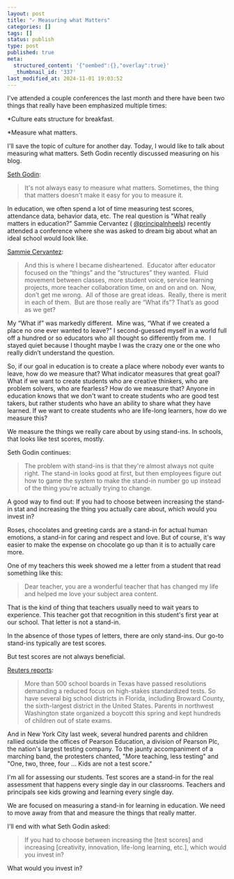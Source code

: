 ```yaml
---
layout: post
title: "✓ Measuring what Matters"
categories: []
tags: []
status: publish
type: post
published: true
meta:
  structured_content: '{"oembed":{},"overlay":true}'
  _thumbnail_id: '337'
last_modified_at: 2024-11-01 19:03:52
---
```


I've attended a couple conferences the last month and there have been two things that really have been emphasized multiple times:


*Culture eats structure for breakfast.


*Measure what matters.


I'll save the topic of culture for another day. Today, I would like to talk about measuring what matters. Seth Godin recently discussed measuring on his blog.


[Seth Godin](http://sethgodin.typepad.com/seths_blog/2015/02/measure-what-you-care-about-avoiding-the-siren-of-the-stand-in.html):


>It's not always easy to measure what matters. Sometimes, the thing that matters doesn't make it easy for you to measure it.



In education, we often spend a lot of time measuring test scores, attendance data, behavior data, etc. The real question is "What 
really matters in education?" Sammie Cervantez (
[@principalnheels](http://twitter.com/principalnheels)) recently attended a conference where she was asked to dream big about what an ideal school would look like.


[Sammie Cervantez](https://principalinheels.wordpress.com/2015/02/15/if-it-worked-for-disney/):


>And this is where I became disheartened.  Educator after educator focused on the “things” and the “structures” they wanted.  Fluid movement between classes, more student voice, service learning projects, more teacher collaboration time, on and on and on.  Now, don’t get me wrong.  All of those are great ideas.  Really, there is merit in each of them.  But are those really are “What ifs”? That’s as good as we get?
  
  
My “What if” was markedly different.  Mine was, “What if we created a place no one ever wanted to leave?” I second-guessed myself in a world full off a hundred or so educators who all thought so differently from me.  I stayed quiet because I thought maybe I was the crazy one or the one who really didn’t understand the question.



So, if our goal in education is to create a place where nobody ever wants to leave, how do we measure that? What indicator measures that great goal? What if we want to create students who are creative thinkers, who are problem solvers, who are fearless? How do we measure that? Anyone in education knows that we don't want to create students who are good test takers, but rather students who have an ability to share what they have learned. If we want to create students who are life-long learners, how do we measure this?


We measure the things we really care about by using stand-ins. In schools, that looks like test scores, mostly.


Seth Godin continues:


>The problem with stand-ins is that they're almost always not quite right. The stand-in looks good at first, but then employees figure out how to game the system to make the stand-in number go up instead of the thing you're actually trying to change.
  
  
A good way to find out: If you had to choose between increasing the stand-in stat and increasing the thing you actually care about, which would you invest in?
  
  
Roses, chocolates and greeting cards are a stand-in for actual human emotions, a stand-in for caring and respect and love. But of course, it's way easier to make the expense on chocolate go up than it is to actually care more.



One of my teachers this week showed me a letter from a student that read something like this:


>Dear teacher, you are a wonderful teacher that has changed my life and helped me love your subject area content.



That is the kind of thing that teachers usually need to wait years to experience. This teacher got that recognition in this student's first year at our school. That letter is not a stand-in.


In the absence of those types of letters, there are only stand-ins. Our go-to stand-ins typically are test scores.


But test scores are not always beneficial.


[Reuters reports](http://www.reuters.com/article/2012/06/12/us-usa-education-testing-idUSBRE85B0EO20120612):


>More than 500 school boards in Texas have passed resolutions demanding a reduced focus on high-stakes standardized tests. So have several big school districts in Florida, including Broward County, the sixth-largest district in the United States. Parents in northwest Washington state organized a boycott this spring and kept hundreds of children out of state exams.
  
  
And in New York City last week, several hundred parents and children rallied outside the offices of Pearson Education, a division of Pearson Plc, the nation's largest testing company. To the jaunty accompaniment of a marching band, the protesters chanted, "More teaching, less testing" and "One, two, three, four ... Kids are not a test score."



I'm all for 
assessing our students. Test scores are a stand-in for the real assessment that happens every single day in our classrooms. Teachers and principals see kids growing and learning every single day.


We are focused on measuring a stand-in for learning in education. We need to move away from that and measure the things that really matter.


I'll end with what Seth Godin asked:


>If you had to choose between increasing the [test scores] and increasing [creativity, innovation, life-long learning, etc.], which would you invest in?



What would you invest in?
